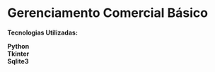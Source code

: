 # Gerenciamento Comercial Básico

**Tecnologias Utilizadas:**

**Python**</br>
**Tkinter**<br>
**Sqlite3**

